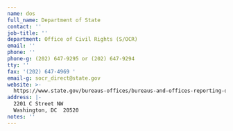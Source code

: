 ```yaml
---
name: dos
full_name: Department of State
contact: ''
job-title: ''
department: Office of Civil Rights (S/OCR)
email: ''
phone: ''
phone-g: (202) 647-9295 or (202) 647-9294
tty: ''
fax: '(202) 647-4969 '
email-g: socr_direct@state.gov
website: >-
  https://www.state.gov/bureaus-offices/bureaus-and-offices-reporting-directly-to-the-secretary/office-of-civil-rights/
address: |-
  2201 C Street NW
  Washington, DC  20520
notes: ''
---
```


